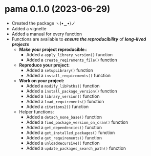 # pama 0.1.0 (2023-06-29)

-   Created the package ヽ(•‿•)ノ
-   Added a vignette
-   Added a manual for every function
-   Functions are available to ***ensure the reproducibility*** of ***long-lived projects***
    -   **Make your project reproducible:**:
        -   Added a `apply_library_version()` function
        -   Added a `create_reqirements_file()` function
    -   **Reproduce your project:**
        -   Added a `setupLibrary()` function
        -   Added a `install_requirements()` function
    -   **Work on your project:**
        -   Added a `modify_libPaths()` function
        -   Added a `install_package_version()` function
        -   Added a `library_version()` function
        -   Added a `load_requirements()` function
        -   Added a `citations2()` function
    -   Helper functions:
        -   Added a `detach_none_base()` function
        -   Added a `find_package_version_on_cran()` function
        -   Added a `get_dependencies()` function
        -   Added a `get_installed_packages()` function
        -   Added a `get_requirements()` function
        -   Added a `unloadRecursive()` function
        -   Added a `update_packages_search_path()` function
